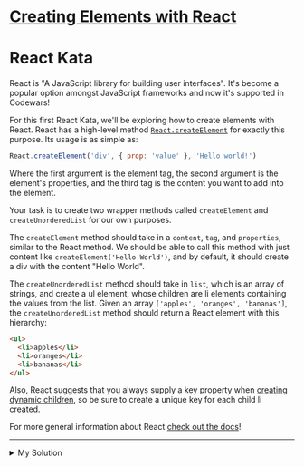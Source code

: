 # [Creating Elements with React](https://www.codewars.com/kata/55aac03755b0264947000138)

# React Kata

React is "A JavaScript library for building user interfaces". It's become a popular option amongst JavaScript frameworks
and now it's supported in Codewars!

For this first React Kata, we'll be exploring how to create elements with React. React has a high-level method [
`React.createElement`](https://facebook.github.io/react/docs/top-level-api.html#react.createelement) for exactly this
purpose. Its usage is as simple as:

```js
React.createElement('div', { prop: 'value' }, 'Hello world!')
```

Where the first argument is the element tag, the second argument is the element's properties, and the third tag is the
content you want to add into the element.

Your task is to create two wrapper methods called `createElement` and `createUnorderedList` for our own purposes.

The `createElement` method should take in a `content`, `tag`, and `properties`, similar to the React method. We should
be able to call this method with just content like `createElement('Hello World')`, and by default, it should create a
div with the content "Hello World".

The `createUnorderedList` method should take in `list`, which is an array of strings, and create a ul element, whose
children are li elements containing the values from the list. Given an array `['apples', 'oranges', 'bananas']`, the
`createUnorderedList` method should return a React element with this hierarchy:

```html
<ul>
  <li>apples</li>
  <li>oranges</li>
  <li>bananas</li>
</ul>
```

Also, React suggests that you always supply a key property
when [creating dynamic children](http://facebook.github.io/react/docs/multiple-components.html#dynamic-children), so be
sure to create a unique key for each child li created.

For more general information about React [check out the docs](https://facebook.github.io/react/index.html)!

---

<details><summary>My Solution</summary>

```js
var React = require('react')

function createElement(content, tag = 'div', props = {}) {
  return React.createElement(tag, props, content)
}

function createUnorderedList(list) {
  const listItems = list.map((item, index) => React.createElement('li', { key: index }, item))
  return React.createElement('ul', null, listItems)
}
```

</details>

